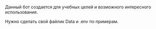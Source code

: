 Данный бот создается для учебных целей и возможного интересного использования.

Нужно сделать свой файлик Data и .env по примерам.
